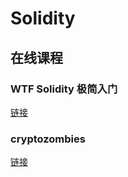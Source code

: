 # Solidity

## 在线课程

### WTF Solidity 极简入门

[链接](https://github.com/AmazingAng/WTF-Solidity)

### cryptozombies

[链接](https://cryptozombies.io/en/course/)

